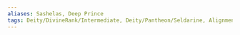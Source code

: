 ```yaml
---
aliases: Sashelas, Deep Prince
tags: Deity/DivineRank/Intermediate, Deity/Pantheon/Seldarine, Alignment/CG, Deity/Domain/Knowledge, Deity/Domain/Nature, Deity/Domain/Tempest
---
```

